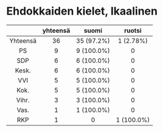 # Ehdokkaiden kielet, Ikaalinen

| |yhteensä|suomi|ruotsi|
|:---:|:---:|:---:|:---:|
|Yhteensä|36|35 (97.2%)|1 (2.78%)|
|PS|9|9 (100.0%)|0|
|SDP|6|6 (100.0%)|0|
|Kesk.|6|6 (100.0%)|0|
|VVI|5|5 (100.0%)|0|
|Kok.|5|5 (100.0%)|0|
|Vihr.|3|3 (100.0%)|0|
|Vas.|1|1 (100.0%)|0|
|RKP|1|0|1 (100.0%)|


